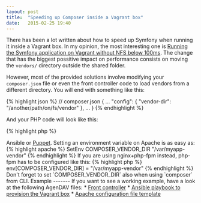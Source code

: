 ```yaml
---
layout: post
title:  "Speeding up Composer inside a Vagrant box"
date:   2015-02-25 19:40
---
```


There has been a lot written about how to speed up Symfony when running it inside a Vagrant box. In my opinion, the most
interesting one is <a href="http://by-examples.net/2014/12/09/symfony2-on-vagrant.html">Running the Symfony application
on Vagrant without NFS below 100ms</a>. The change that has the biggest possitive impact on performance consists on
moving the `vendors/` directory outside the shared folder.

However, most of the provided solutions involve modifying your `composer.json`
file or even the front controller code to load vendors from a different
directory. You will end with something like this:

{% highlight json %}
// composer.json
{
  ...
  "config": {
    "vendor-dir": "/another/path/on/fs/vendor"
  },
  ...
}
{% endhighlight %}

And your PHP code will look like this:

{% highlight php %}
<?php
// Application front controller
require_once '/another/path/on/fs/vendor/autoload.php';
{% endhighlight %}

But what if we want to deploy the same code on a different environment, such as
our production systems? We might want our application directory to be
self-contained.

Our approach to improve our development box performance will affect where the
dependencies should be installed on production, unless we apply some
modifications to our code just after deploying to change the paths.

Making the vendors path configurable without changing your code
---------------------------------------------------------------

This solution lets you keep the `vendors` directory outside your application
directory, but defaults to the current directory.

How can this be achieved without touching a single line of code when deploying?
Using **environment variables**!

Just leave the `composer.json` untouched, without a `vendor-dir` setting, and
use the following code on your front controller:

{% highlight php %}
<?php
// Application front controller
$vendor_directory = getenv('COMPOSER_VENDOR_DIR');
if ($vendor_directory === false) {
  $vendor_directory = __DIR__ . '/vendor';
}

require_once $vendor_directory . '/autoload.php';
{% endhighlight %}

If `COMPOSER_VENDOR_DIR` environment variable is not set, Composer will look
for the `vendor/` directory inside the application directory.

You will usually set it just on your Vagrant box, preferably using a
provisioning system such as <a
href="http://www.ansible.com/get-started">Ansible</a> or <a
href="https://docs.puppetlabs.com/">Puppet</a>.

Setting an environment variable on Apache is as easy as:

{% highlight apache %}
SetEnv COMPOSER_VENDOR_DIR "/var/myapp-vendor"
{% endhighlight %}

If you are using nginx+php-fpm instead, php-fpm has to be configured like this:

{% highlight php %}
env[COMPOSER_VENDOR_DIR] = "/var/myapp-vendor"
{% endhighlight %}

Don't forget to set `COMPOSER_VENDOR_DIR` also when using `composer` from CLI.

Example
-------

If you want to see a working example, have a look at the following AgenDAV
files:

* <a
  href="https://github.com/adobo/agendav/blob/develop/web/public/index.php">Front
  controller</a>
* <a
  href="https://github.com/adobo/agendav/blob/develop/ansible/playbook.yml">Ansible
  playbook to provision the Vagrant box</a>
* <a
  href="https://github.com/adobo/agendav/blob/develop/ansible/apache/agendav">Apache
  configuration file template</a>
